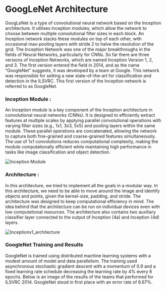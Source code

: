 # GoogLeNet Architecture
GoogLeNet is a type of convolutional neural network based on the Inception architecture. It utilises Inception modules, which allow the network to choose between multiple convolutional filter sizes in each block. An Inception network stacks these modules on top of each other, with occasional max-pooling layers with stride 2 to halve the resolution of the grid.
The Inception Network was one of the major breakthroughs in the fields of Neural Networks, particularly for CNNs. So far there are three versions of Inception Networks, which are named Inception Version 1, 2, and 3. The first version entered the field in 2014, and as the name “GoogleNet” suggests, it was developed by a team at Google. This network was responsible for setting a new state-of-the-art for classification and detection in the ILSVRC. This first version of the Inception network is referred to as GoogleNet.



### Inception Module : 
An Inception module is a key component of the Inception architecture in convolutional neural networks (CNNs). It is designed to efficiently extract features at multiple scales by applying parallel convolutional operations with varying filter sizes (e.g., 1x1, 3x3, 5x5) and pooling layers within the same module. These parallel operations are concatenated, allowing the network to capture both fine-grained and coarse-grained features simultaneously. The use of 1x1 convolutions reduces computational complexity, making the module computationally efficient while maintaining high performance in tasks like image classification and object detection.

![Inception Module](https://github.com/user-attachments/assets/14371a02-9d29-4f2f-9ac1-4c311f69517e)


### Architecture : 
In this architecture, we tried to implement all the goals in a modular way. In this architecture, we need to be able to move around the image and identify objects and points, given the kernel-size, padding, and stride.  The architecture was designed to keep computational efficiency in mind. The idea behind that the architecture can be run on individual devices even with low computational resources. The architecture also contains two auxiliary classifier layer connected to the output of Inception (4a) and Inception (4d) layers.

![Inceptionv1_architecture](https://github.com/user-attachments/assets/e917a352-df28-47f4-9752-cf71ff1295a0)



### GoogleNet Training and Results
GoogleNet is trained using distributed machine learning systems with a modest amount of model and data parallelism. The training used asynchronous stochastic gradient descent with a momentum of 0.9 and a fixed learning rate schedule decreasing the learning rate by 4% every 8 epochs. Below is an image of the results of the teams that performed for ILSVRC 2014. GoogleNet stood in first place with an error rate of 6.67%.
